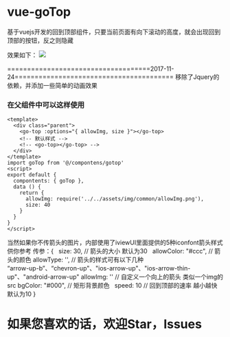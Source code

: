 # vue-goTop
基于vuejs开发的回到顶部组件，只要当前页面有向下滚动的高度，就会出现回到顶部的按钮，反之则隐藏

效果如下：
![](https://github.com/wanlixi/vue-goTop/blob/master/gotopv2.gif)

====================================2017-11-24========================================
移除了Jquery的依赖，并添加一些简单的动画效果
### 在父组件中可以这样使用
```
<template>
  <div class="parent">
    <go-top :options="{ allowImg, size }"></go-top>
    <!-- 默认样式 -->
    <!-- <go-top></go-top> -->
  </div>
</template>
import goTop from '@/compontens/gotop'
<script>
export default {
  compontents: { goTop },
  data () {
    return {
      allowImg: require('../../assets/img/common/allowImg.png'),
      size: 40
    }
  }
}
</script>

```
当然如果你不传箭头的图片，内部使用了iviewUI里面提供的5种iconfont箭头样式供你参考
传参：{
    size: 30,  // 箭头的大小 默认为30
    allowColor: "#ccc", // 箭头的颜色
    allowType: '', // 箭头的样式可有以下几种   
    “arrow-up-b”、“chevron-up"、"ios-arrow-up"、"ios-arrow-thin-up"、"android-arrow-up"
    allowImg: '' // 自定义一个向上的箭头 类似一个img的src
    bgColor: "#000", // 矩形背景颜色
    speed: 10 // 回到顶部的速率 越小越快 默认为10
  }
# 如果您喜欢的话，欢迎Star，Issues
